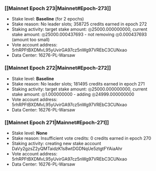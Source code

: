 ### [[Mainnet Epoch 273|Mainnet#Epoch-273]]
* Stake level: **Baseline** (for 2 epochs)
* Stake reason: No leader slots; 358725 credits earned in epoch 272
* Staking activity: target stake amount: ◎25000.000000000, current stake amount: ◎25000.000437693 - not removing ◎0.000437693 (amount too small)
* Vote account address: 5rhRPFtBXDMvL95yUvirGA97cz5nWg97VREbC3CUNxao
* Data Center: 16276-PL-Warsaw
### [[Mainnet Epoch 272|Mainnet#Epoch-272]]
* Stake level: **Baseline**
* Stake reason: No leader slots; 181495 credits earned in epoch 271
* Staking activity: target stake amount: ◎25000.000000000, current stake amount: ◎1.000000000 - adding ◎24999.000000000
* Vote account address: 5rhRPFtBXDMvL95yUvirGA97cz5nWg97VREbC3CUNxao
* Data Center: 16276-PL-Warsaw
### [[Mainnet Epoch 271|Mainnet#Epoch-271]]
* Stake level: **None**
* Stake reason: Insufficient vote credits: 0 credits earned in epoch 270
* Staking activity: creating new stake account DaVy2gzsZ2yQMTaidzK1s8wtDGDNqUe5ztgtFYAiaAhr
* Vote account address: 5rhRPFtBXDMvL95yUvirGA97cz5nWg97VREbC3CUNxao
* Data Center: 16276-PL-Warsaw